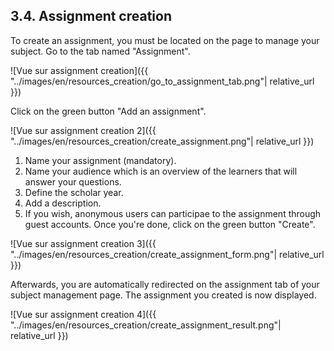## 3.4. Assignment creation

To create an assignment, you must be located on the page to manage your subject. Go to the tab named "Assignment".

![Vue sur assignment creation]({{ "../images/en/resources_creation/go_to_assignment_tab.png"| relative_url }})

Click on the green button "Add an assignment".

![Vue sur assignment creation 2]({{ "../images/en/resources_creation/create_assignment.png"| relative_url }})

1. Name your assignment (mandatory).
2. Name your audience which is an overview of the learners that will answer your questions.
3. Define the scholar year.
4. Add a description.
5. If you wish, anonymous users can participae to the assignment through guest accounts.
Once you're done, click on the green button "Create".

![Vue sur assignment creation 3]({{ "../images/en/resources_creation/create_assignment_form.png"| relative_url }})

Afterwards, you are automatically redirected on the assignment tab of your subject management page. The assignment you created is now displayed.

![Vue sur assignment creation 4]({{ "../images/en/resources_creation/create_assignment_result.png"| relative_url }})

